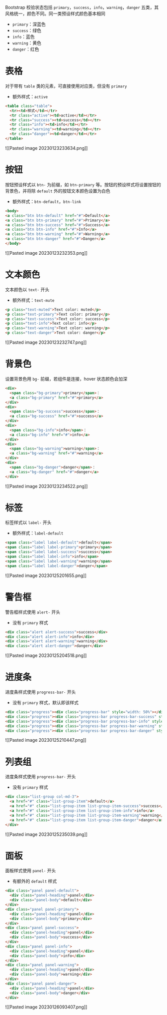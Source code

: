 Bootstrap 校验状态包括 `primary`，`success`，`info`，`warning`，`danger` 五类，其风格统一，颜色不同。同一类预设样式颜色基本相同
- `primary`：深蓝色
- `success`：绿色
- `info`：蓝色
- `warning`：黄色
- `danger`：红色

# 表格

对于带有 `table` 类的元素，可直接使用对应类，但没有 `primary`
- 额外样式：`active`

```html
<table class="table">  
  <tr><td>样式</td></tr>  
  <tr class="active"><td>active</td></tr>  
  <tr class="success"><td>success</td></tr>  
  <tr class="info"><td>info</td></tr>  
  <tr class="warning"><td>warning</td></tr>  
  <tr class="danger"><td>danger</td></tr>  
</table>
```

![[Pasted image 20230123233634.png]]

# 按钮

按钮预设样式以 `btn-` 为前缀，如 `btn-primary` 等。按钮的预设样式将设置按钮的背景色，并将除 `default` 外的按钮文本颜色设置为白色
- 额外样式：`btn-default`，`btn-link`

```html
<body>  
<a class="btn btn-default" href="#">Default</a>  
<a class="btn btn-primary" href="#">Primary</a>  
<a class="btn btn-success" href="#">Success</a>  
<a class="btn btn-info" href="#">Info</a>  
<a class="btn btn-warning" href="#">Warning</a>  
<a class="btn btn-danger" href="#">Danger</a>  
</body>
```

![[Pasted image 20230123232353.png]]

# 文本颜色

文本颜色以 `text-` 开头
- 额外样式：`text-mute`

```html
<p class="text-muted">Text color: muted</p>  
<p class="text-primary">Text color: primary</p>  
<p class="text-success">Text color: success</p>  
<p class="text-info">Text color: info</p>  
<p class="text-warning">Text color: warning</p>  
<p class="text-danger">Text color: danger</p>
```

![[Pasted image 20230123232747.png]]

# 背景色

设置背景色用 `bg-` 前缀，若组件是连接，hover 状态颜色会加深

```html
<div>  
  <span class="bg-primary">primary</span>：  
  <a class="bg-primary" href="#">primary</a>  
</div>  
<div>  
  <span class="bg-success">success</span>：  
  <a class="bg-success" href="#">success</a>  
</div>  
<div>  
  <span class="bg-info">info</span>：  
  <a class="bg-info" href="#">info</a>  
</div>  
<div>  
  <span class="bg-warning">warning</span>：  
  <a class="bg-warning" href="#">warning</a>  
</div>  
<div>  
  <span class="bg-danger">danger</span>：  
  <a class="bg-danger" href="#">danger</a>  
</div>
```

![[Pasted image 20230123234522.png]]

# 标签

标签样式以 `label-` 开头
- 额外样式：`label-default`

```html
<span class="label label-default">default</span>  
<span class="label label-primary">primary</span>  
<span class="label label-success">success</span>  
<span class="label label-info">info</span>  
<span class="label label-warning">warning</span>  
<span class="label label-danger">danger</span>
```

![[Pasted image 20230125201655.png]]

# 警告框

警告框样式使用 `alert-` 开头
- 没有 `primary` 样式

```html
<div class="alert alert-success">success</div>  
<div class="alert alert-info">info</div>  
<div class="alert alert-warning">warning</div>  
<div class="alert alert-danger">danger</div>
```

![[Pasted image 20230125204518.png]]

# 进度条

进度条样式使用 `progress-bar-` 开头
- 没有 `primary` 样式，默认即该样式

```html
<div class="progress"><div class="progress-bar" style="width: 50%"></div></div>
<div class="progress"><div class="progress-bar progress-bar-success" style="width: 50%"></div></div>
<div class="progress"><div class="progress-bar progress-bar-info" style="width: 50%"></div></div>
<div class="progress"><div class="progress-bar progress-bar-warning" style="width: 50%"></div></div>
<div class="progress"><div class="progress-bar progress-bar-danger" style="width: 50%"></div></div>
```

![[Pasted image 20230125210447.png]]

# 列表组

进度条样式使用 `progress-bar-` 开头
- 没有 `primary` 样式

```html
<div class="list-group col-md-3">  
  <a href="#" class="list-group-item">default</a>  
  <a href="#" class="list-group-item list-group-item-success">success</a>  
  <a href="#" class="list-group-item list-group-item-info">info</a>  
  <a href="#" class="list-group-item list-group-item-warning">warning</a>  
  <a href="#" class="list-group-item list-group-item-danger">danger</a>  
</div>
```

![[Pasted image 20230125235039.png]]

# 面板

面板样式使用 `panel-` 开头
- 有额外的 `default` 样式

```html
<div class="panel panel-default">
  <div class="panel-heading">panel</div>
  <div class="panel-body">default</div>
</div>  
<div class="panel panel-primary">
  <div class="panel-heading">panel</div>
  <div class="panel-body">primary</div>
</div>  
<div class="panel panel-success">
  <div class="panel-heading">panel</div>
  <div class="panel-body">success</div>
</div>  
<div class="panel panel-info">
  <div class="panel-heading">panel</div>
  <div class="panel-body">info</div>
</div>  
<div class="panel panel-warning">
  <div class="panel-heading">panel</div>
  <div class="panel-body">warning</div>
</div>  
<div class="panel panel-danger">
  <div class="panel-heading">panel</div>
  <div class="panel-body">danger</div>
</div>
```

![[Pasted image 20230126093407.png]]